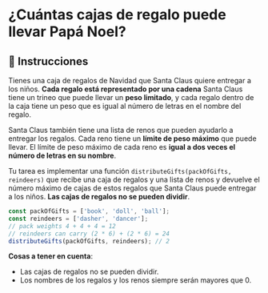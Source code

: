 # ¿Cuántas cajas de regalo puede llevar Papá Noel?

## 🔢 Instrucciones

Tienes una caja de regalos de Navidad que Santa Claus quiere entregar a los niños. **Cada regalo está representado por una cadena** Santa Claus tiene un trineo que puede llevar un **peso limitado**, y cada regalo dentro de la caja tiene un peso que es igual al número de letras en el nombre del regalo.

Santa Claus también tiene una lista de renos que pueden ayudarlo a entregar los regalos. Cada reno tiene un **límite de peso máximo** que puede llevar. El límite de peso máximo de cada reno es **igual a dos veces el número de letras en su nombre**.

Tu tarea es implementar una función `distributeGifts(packOfGifts, reindeers)` que recibe una caja de regalos y una lista de renos y devuelve el número máximo de cajas de estos regalos que Santa Claus puede entregar a los niños. **Las cajas de regalos no se pueden dividir**.

```javascript
const packOfGifts = ['book', 'doll', 'ball'];
const reindeers = ['dasher', 'dancer'];
// pack weights 4 + 4 + 4 = 12
// reindeers can carry (2 * 6) + (2 * 6) = 24
distributeGifts(packOfGifts, reindeers); // 2
```

**Cosas a tener en cuenta**:

- Las cajas de regalos no se pueden dividir.
- Los nombres de los regalos y los renos siempre serán mayores que 0.
